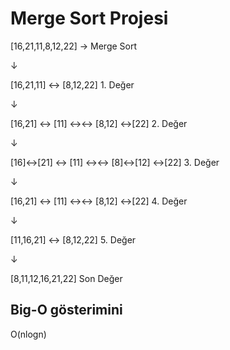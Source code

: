 # Merge Sort Projesi

[16,21,11,8,12,22] -> Merge Sort

&#8595;

[16,21,11] &harr; [8,12,22] 1. Değer

&#8595;

[16,21] &harr; [11] &harr;&harr; [8,12] &harr;[22] 2. Değer

&#8595;

[16]&harr;[21] &harr; [11] &harr;&harr; [8]&harr;[12] &harr;[22] 3. Değer

&#8595;

[16,21] &harr; [11] &harr;&harr; [8,12] &harr;[22] 4. Değer

&#8595;

[11,16,21] &harr; [8,12,22] 5. Değer

&#8595;

[8,11,12,16,21,22] Son Değer

## Big-O gösterimini

O(nlogn)
